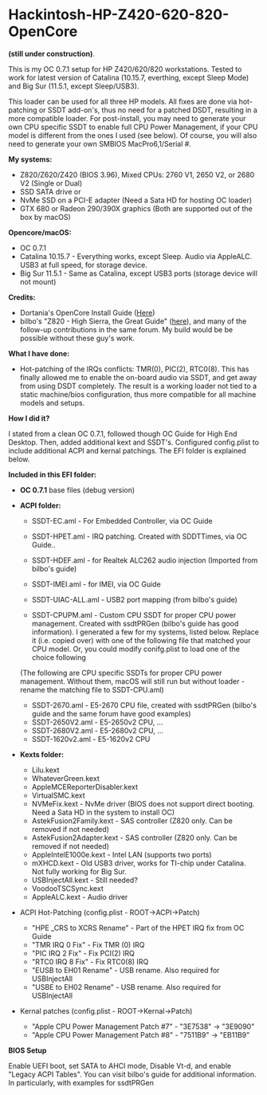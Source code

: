 # Hackintosh-HP-Z420-620-820-OpenCore
**(still under construction)**. 

This is my OC 0.7.1 setup for HP Z420/620/820 workstations. Tested to work for latest version of Catalina (10.15.7, everthing, except Sleep Mode) and Big Sur (11.5.1, except Sleep/USB3). 

This loader can be used for all three HP models. All fixes are done via hot-patching or SSDT add-on's, thus no need for a patched DSDT, resulting in a more compatible loader. For post-install, you may need to generate your own CPU specific SSDT to enable full CPU Power Management, if your CPU model is different from the ones I used (see below). Of course, you will also need to generate your own SMBIOS MacPro6,1/Serial #.

**My systems:**

- Z820/Z620/Z420 (BIOS 3.96), Mixed CPUs: 2760 V1, 2650 V2, or 2680 V2 (Single or Dual)
- SSD SATA drive or 
- NvMe SSD on a PCI-E adapter (Need a Sata HD for hosting OC loader)
- GTX 680 or Radeon 290/390X graphics (Both are supported out of the box by macOS)
  
**Opencore/macOS:**

- OC 0.7.1
- Catalina 10.15.7 - Everything works, except Sleep. Audio via AppleALC. USB3 at full speed, for storage device.
- Big Sur 11.5.1 - Same as Catalina, except USB3 ports (storage device will not mount)

**Credits:**

- Dortania's OpenCore Install Guide ([Here](https://dortania.github.io/OpenCore-Install-Guide/))
- bilbo's "Z820 - High Sierra, the Great Guide" ([here](https://www.insanelymac.com/forum/topic/335860-guide-2018-z820-high-sierra-the-great-guide-sucess/)), and many of the follow-up contributions in the same forum. My build would be be possible without these guy's work.

**What I have done:**

- Hot-patching of the IRQs conflicts: TMR(0), PIC(2), RTC0(8). This has finally allowed me to enable the on-board audio via SSDT, and get away from using DSDT completely. The result is a working loader not tied to a static machine/bios configuration, thus more compatible for all machine models and setups.

**How I did it?**

I stated from a clean OC 0.7.1, followed though OC Guide for High End Desktop. Then, added additional kext and SSDT's. Configured config.plist to include additional ACPI and kernal patchings. The EFI folder is explained below. 

**Included in this EFI folder:**

- **OC 0.7.1** base files (debug version)
- **ACPI folder:**
	- SSDT-EC.aml		- For Embedded Controller, via OC Guide
	- SSDT-HPET.aml		- IRQ patching. Created with SDDTTimes, via OC Guide.. 
	- SSDT-HDEF.aml		- for Realtek ALC262 audio injection (Imported from bilbo's guide)
	- SSDT-IMEI.aml		- for IMEI, via OC Guide
	- SSDT-UIAC-ALL.aml	- USB2 port mapping (from bilbo's guide)
	
	- SSDT-CPUPM.aml	- Custom CPU SSDT for proper CPU power management. Created with ssdtPRGen (bilbo's guide has good information). I generated a few for my systems, listed below. Replace it (i.e. copied over) with one of the following file that matched your CPU model. Or, you could modify conifg.plist to load one of the choice following     
	
	(The following are CPU specific SSDTs for proper CPU power management. Without them, macOS will still run but without loader - rename the matching file to SSDT-CPU.aml)
	- SSDT-2670.aml		- E5-2670 CPU file, created with ssdtPRGen (bilbo's guide and the same forum have good examples)
	- SSDT-2650V2.aml	- E5-2650v2 CPU, ...
	- SSDT-2680V2.aml	- E5-2680v2 CPU, ...
	- SSDT-1620v2.aml	- E5-1620v2 CPU
	
- **Kexts folder:**
	- Lilu.kext
	- WhateverGreen.kext
	- AppleMCEReporterDisabler.kext
	- VirtualSMC.kext
	- NVMeFix.kext						- NvMe driver (BIOS does not support direct booting. Need a Sata HD in the system to install OC)
	- AstekFusion2Family.kext			- SAS controller (Z820 only. Can be removed if not needed)
	- AstekFusion2Adapter.kext			- SAS controller (Z820 only. Can be removed if not needed)
	- AppleIntelE1000e.kext				- Intel LAN (supports two ports)
	- mXHCD.kext						- Old USB3 driver, works for TI-chip under Catalina. Not fully working for Big Sur.
	- USBInjectAll.kext					- Still needed?
	- VoodooTSCSync.kext
	- AppleALC.kext						- Audio driver
	
- ACPI Hot-Patching (config.plist - ROOT->ACPI->Patch)
	- "HPE _CRS to XCRS Rename"			- Part of the HPET IRQ fix from OC Guide
	- "TMR IRQ 0 Fix"					- Fix TMR (0) IRQ
	- "PIC IRQ 2 Fix"					- Fix PCI(2) IRQ
	- "RTC0 IRQ 8 Fix"					- Fix RTC0(8) IRQ
	- "EUSB to EH01 Rename"				- USB rename. Also required for USBInjectAll
	- "USBE to EH02 Rename"				- USB rename. Also required for USBInjectAll

- Kernal patches (config.plist - ROOT->Kernal->Patch)
	- "Apple CPU Power Management Patch #7"		- "3E7538" -> "3E9090"
	- "Apple CPU Power Management Patch #8"		- "7511B9" -> "EB11B9"
	
**BIOS Setup**

Enable UEFI boot, set SATA to AHCI mode, Disable Vt-d, and enable "Legacy ACPI Tables". You can visit bilbo's guide for additional information. In particularly,  with examples for ssdtPRGen 